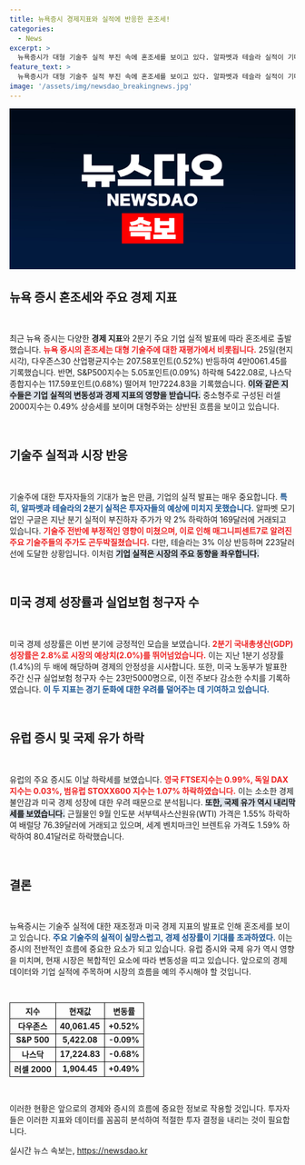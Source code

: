 ```yaml
---
title: 뉴욕증시 경제지표와 실적에 반응한 혼조세!
categories:
  - News
excerpt: >
  뉴욕증시가 대형 기술주 실적 부진 속에 혼조세를 보이고 있다. 알파벳과 테슬라 실적이 기대에 미치지 못해 기술주 매도세가 이어지는 가운데, 경제 성장률과 실업보험 청구자 수 감소 소식이 투자 심리를 변화시킬지 주목된다.
feature_text: >
  뉴욕증시가 대형 기술주 실적 부진 속에 혼조세를 보이고 있다. 알파벳과 테슬라 실적이 기대에 미치지 못해 기술주 매도세가 이어지는 가운데, 경제 성장률과 실업보험 청구자 수 감소 소식이 투자 심리를 변화시킬지 주목된다.
image: '/assets/img/newsdao_breakingnews.jpg'
---
```


<p><img src="/assets/img/newsdao_breakingnews.jpg" alt="bookingtag 속보" /></p>

<h2 data-ke-size="size26">뉴욕 증시 혼조세와 주요 경제 지표</h2>

<p data-ke-size="size16">&nbsp;</p> 

<p>최근 뉴욕 증시는 다양한 <strong>경제 지표</strong>와 2분기 주요 기업 실적 발표에 따라 혼조세로 출발했습니다. <b><span style="color: #ee2323;">뉴욕 증시의 혼조세는 대형 기술주에 대한 재평가에서 비롯됩니다.</span></b> 25일(현지 시각), 다우존스30 산업평균지수는 207.58포인트(0.52%) 반등하여 4만0061.45를 기록했습니다. 반면, S&amp;P500지수는 5.05포인트(0.09%) 하락해 5422.08로, 나스닥종합지수는 117.59포인트(0.68%) 떨어져 1만7224.83을 기록했습니다. <b><span style="background-color: #21538527;">이와 같은 지수들은 기업 실적의 변동성과 경제 지표의 영향을 받습니다.</span></b> 중소형주로 구성된 러셀2000지수는 0.49% 상승세를 보이며 대형주와는 상반된 흐름을 보이고 있습니다.</p>

<p data-ke-size="size16">&nbsp;</p>

<h2 data-ke-size="size26">기술주 실적과 시장 반응</h2>

<p data-ke-size="size16">&nbsp;</p> 

<p>기술주에 대한 투자자들의 기대가 높은 만큼, 기업의 실적 발표는 매우 중요합니다. <b><span style="color: #1a5490;">특히, 알파벳과 테슬라의 2분기 실적은 투자자들의 예상에 미치지 못했습니다.</span></b> 알파벳 모기업인 구글은 지난 분기 실적이 부진하자 주가가 약 2% 하락하여 169달러에 거래되고 있습니다. <b><span style="color: #ee2323;">기술주 전반에 부정적인 영향이 미쳤으며, 이로 인해 매그니피센트7로 알려진 주요 기술주들의 주가도 곤두박질쳤습니다.</span></b> 다만, 테슬라는 3% 이상 반등하며 223달러선에 도달한 상황입니다. 이처럼 <b><span style="background-color: #21538527;">기업 실적은 시장의 주요 동향을 좌우합니다.</span></b> </p>

<p data-ke-size="size16">&nbsp;</p>

<h2 data-ke-size="size26">미국 경제 성장률과 실업보험 청구자 수</h2>

<p data-ke-size="size16">&nbsp;</p> 

<p>미국 경제 성장률은 이번 분기에 긍정적인 모습을 보였습니다. <b><span style="color: #ee2323;">2분기 국내총생산(GDP) 성장률은 2.8%로 시장의 예상치(2.0%)를 뛰어넘었습니다.</span></b> 이는 지난 1분기 성장률(1.4%)의 두 배에 해당하며 경제의 안정성을 시사합니다. 또한, 미국 노동부가 발표한 주간 신규 실업보험 청구자 수는 23만5000명으로, 이전 주보다 감소한 수치를 기록하였습니다. <b><span style="color: #1a5490;">이 두 지표는 경기 둔화에 대한 우려를 덜어주는 데 기여하고 있습니다.</span></b> </p>

<p data-ke-size="size16">&nbsp;</p>

<h2 data-ke-size="size26">유럽 증시 및 국제 유가 하락</h2>

<p data-ke-size="size16">&nbsp;</p> 

<p>유럽의 주요 증시도 이날 하락세를 보였습니다. <b><span style="color: #ee2323;">영국 FTSE지수는 0.99%, 독일 DAX지수는 0.03%, 범유럽 STOXX600 지수는 1.07% 하락하였습니다.</span></b> 이는 소소한 경제 불안감과 미국 경제 성장에 대한 우려 때문으로 분석됩니다. <b><span style="background-color: #21538527;">또한, 국제 유가 역시 내리막세를 보였습니다.</span></b> 근월물인 9월 인도분 서부텍사스산원유(WTI) 가격은 1.55% 하락하여 배럴당 76.39달러에 거래되고 있으며, 세계 벤치마크인 브렌트유 가격도 1.59% 하락하여 80.41달러로 하락했습니다.</p>

<p data-ke-size="size16">&nbsp;</p>

<h2 data-ke-size="size26">결론</h2>

<p data-ke-size="size16">&nbsp;</p> 

<p>뉴욕증시는 기술주 실적에 대한 재조정과 미국 경제 지표의 발표로 인해 혼조세를 보이고 있습니다. <b><span style="color: #1a5490;">주요 기술주의 실적이 실망스럽고, 경제 성장률이 기대를 초과하였다.</span></b> 이는 증시의 전반적인 흐름에 중요한 요소가 되고 있습니다. 유럽 증시와 국제 유가 역시 영향을 미치며, 현재 시장은 복합적인 요소에 따라 변동성을 띠고 있습니다. 앞으로의 경제 데이터와 기업 실적에 주목하며 시장의 흐름을 예의 주시해야 할 것입니다. </p>

<p data-ke-size="size16">&nbsp;</p>

<table style="width: 100%; border-collapse: collapse;">
    <tr>
        <th style="border: 1px solid black; text-align: center; height: 17px;">지수</th>
        <th style="border: 1px solid black; text-align: center; height: 17px;">현재값</th>
        <th style="border: 1px solid black; text-align: center; height: 17px;">변동률</th>
    </tr>
    <tr>
        <td style="border: 1px solid black; text-align: center; height: 17px;"><b>다우존스</b></td>
        <td style="border: 1px solid black; text-align: center; height: 17px;"><b>40,061.45</b></td>
        <td style="border: 1px solid black; text-align: center; height: 17px;"><b>+0.52%</b></td>
    </tr>
    <tr>
        <td style="border: 1px solid black; text-align: center; height: 17px;"><b>S&P 500</b></td>
        <td style="border: 1px solid black; text-align: center; height: 17px;"><b>5,422.08</b></td>
        <td style="border: 1px solid black; text-align: center; height: 17px;"><b>-0.09%</b></td>
    </tr>
    <tr>
        <td style="border: 1px solid black; text-align: center; height: 17px;"><b>나스닥</b></td>
        <td style="border: 1px solid black; text-align: center; height: 17px;"><b>17,224.83</b></td>
        <td style="border: 1px solid black; text-align: center; height: 17px;"><b>-0.68%</b></td>
    </tr>
    <tr>
        <td style="border: 1px solid black; text-align: center; height: 17px;"><b>러셀 2000</b></td>
        <td style="border: 1px solid black; text-align: center; height: 17px;"><b>1,904.45</b></td>
        <td style="border: 1px solid black; text-align: center; height: 17px;"><b>+0.49%</b></td>
    </tr>
</table>

<p data-ke-size="size16">&nbsp;</p> 

<p>이러한 현황은 앞으로의 경제와 증시의 흐름에 중요한 정보로 작용할 것입니다. 투자자들은 이러한 지표와 데이터를 꼼꼼히 분석하여 적절한 투자 결정을 내리는 것이 필요합니다.</p>
실시간 뉴스 속보는, <a href="https://newsdao.kr" rel="dofollow">https://newsdao.kr</a>


